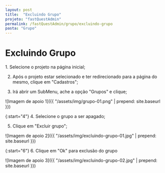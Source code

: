 ```yaml
---
layout: post
title:  "Excluindo Grupo"
projeto: "fastQuestAdmin"
permalink: /fastQuestAdmin/grupo/excluindo-grupo
pasta: "Grupo"
---	
```

# Excluindo Grupo

<div class="row" markdown="1">
<div class="6u 12u$(small)" markdown="1">
1. Selecione o projeto na página inicial;

2. Após o projeto estar selecionado e ter redirecionado para a página do mesmo, clique em "Cadastros";

3. Irá abrir um SubMenu, ache a opção "Grupos" e clique;
</div>
<div class="6u 12u$(small)" markdown="1">
![Imagem de apoio 1]({{ "/assets/img/grupo-01.png" | prepend: site.baseurl }})
</div>                               
</div>

<div class="row" markdown="1">
<div class="6u 12u$(small)" markdown="1">

{:start="4"}
4.  Selecione o grupo a ser apagado;

5.  Clique em "Excluir grupo";
</div>
<div class="6u 12u$(small)" markdown="1">
![Imagem de apoio 2]({{ "/assets/img/excluindo-grupo-01.jpg" | prepend: site.baseurl }})
</div>                               
</div>

<div class="row" markdown="1">
<div class="6u 12u$(small)" markdown="1">

{:start="6"}
6.  Clique em "Ok" para exclusão do grupo
</div>
<div class="6u 12u$(small)" markdown="1">
![Imagem de apoio 3]({{ "/assets/img/excluindo-grupo-02.jpg" | prepend: site.baseurl }})
</div>                               
</div>